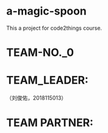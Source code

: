 # a-magic-spoon
This a project for code2things course.
# TEAM-NO._0
# TEAM_LEADER:
（刘俊佑，2018115013）
# TEAM PARTNER:
